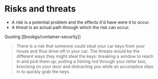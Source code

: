 # Risks and threats
* A *risk* is a potential problem and the effects it'd have were it to occur.
* A *threat* is an actual path through which the risk can occur.

Quoting [[bookgs/container-security]]

> There is a risk that someone could steal your car keys from your house and thus drive off in your car. The threats would be the different ways they might steal the keys: breaking a window to reach in and pick them up; putting a fishing rod through your letter box; knocking on your door and distracting you while an accomplice slips in to quickly grab the keys.
